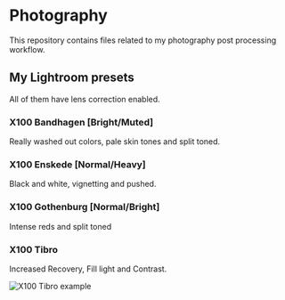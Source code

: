# Photography

This repository contains files related to my photography post processing
workflow.

## My Lightroom presets

 All of them have lens correction enabled.

### X100 Bandhagen [Bright/Muted]

 Really washed out colors, pale skin tones and split toned.

### X100 Enskede [Normal/Heavy]

 Black and white, vignetting and pushed.

### X100 Gothenburg [Normal/Bright]

 Intense reds and split toned

### X100 Tibro

 Increased Recovery, Fill light and Contrast.

 ![X100 Tibro example](http://farm6.static.flickr.com/5107/5769686100_d907c7d762.jpg)
